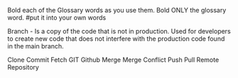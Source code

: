 Bold each of the Glossary words as you use them.  Bold ONLY the glossary word.
#put it into your own words

Branch - Is a copy of the code that is not in production. Used for developers to create new code that does not interfere with the production code found in the main branch. 

Clone
Commit
Fetch
GIT
Github
Merge
Merge Conflict
Push
Pull
Remote
Repository
